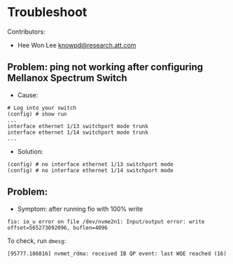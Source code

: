 Troubleshoot
============
Contributors:   
  - Hee Won Lee <knowpd@research.att.com> 

## Problem: ping not working after configuring Mellanox Spectrum Switch
- Cause:  
```
# Log into your switch
(config) # show run
...
interface ethernet 1/13 switchport mode trunk
interface ethernet 1/14 switchport mode trunk
...
```
- Solution:  
```
(config) # no interface ethernet 1/13 switchport mode
(config) # no interface ethernet 1/14 switchport mode
```

## Problem:  
- Symptom: after running fio with 100% write
```
fio: io_u error on file /dev/nvme2n1: Input/output error: write offset=565273092096, buflen=4096
```
To check, run `dmesg`:
```
[95777.186816] nvmet_rdma: received IB QP event: last WQE reached (16)
```
